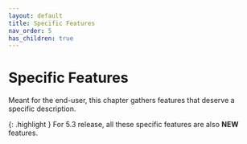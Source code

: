 ```yaml
---
layout: default
title: Specific Features
nav_order: 5
has_children: true
---
```

# Specific Features

Meant for the end-user, this chapter gathers features that deserve a specific description.

{: .highlight }
For 5.3 release, all these specific features are also **NEW** features.
